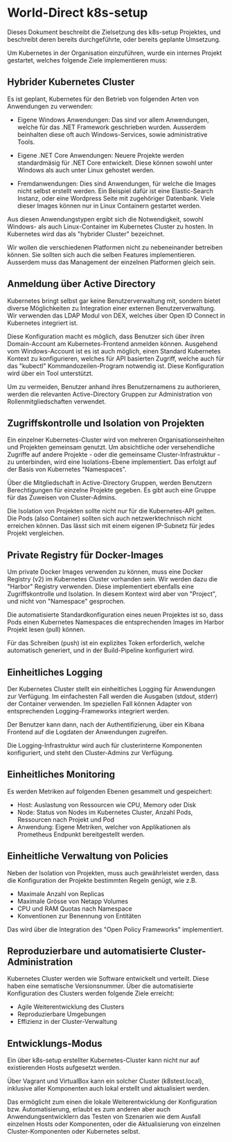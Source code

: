 # World-Direct k8s-setup

Dieses Dokument beschreibt die Zielsetzung des k8s-setup Projektes, und beschreibt
deren bereits durchgeführte, oder bereits geplante Umsetzung.

Um Kubernetes in der Organisation einzuführen, wurde ein internes Projekt 
gestartet, welches folgende Ziele implementieren muss:

## Hybrider Kubernetes Cluster

Es ist geplant, Kubernetes für den Betrieb von folgenden Arten von Anwendungen 
zu verwenden:

* Eigene Windows Anwendungen: Das sind vor allem Anwendungen, welche für das 
.NET Framework geschrieben wurden. Ausserdem beinhalten diese oft auch Windows-Services,
sowie administrative Tools.

* Eigene .NET Core Anwendungen: Neuere Projekte werden standardmäsig für .NET Core
entwickelt. Diese können sowohl unter Windows als auch unter Linux gehostet werden.

* Fremdanwendungen: Dies sind Anwendungen, für welche die Images nicht selbst erstellt
werden. Ein Beispiel dafür ist eine Elastic-Search Instanz, oder eine Wordpress
Seite mit zugehöriger Datenbank. Viele dieser Images können nur in Linux Containern
gestartet werden.

Aus diesen Anwendungstypen ergibt sich die Notwendigkeit, sowohl Windows- als auch 
Linux-Container im Kubernetes Cluster zu hosten. In Kubernetes wird das als "hybrider 
Cluster" bezeichnet.

Wir wollen die verschiedenen Platformen nicht zu nebeneinander betreiben können.
Sie sollten sich auch die selben Features implementieren. Ausserdem muss das Management
der einzelnen Platformen gleich sein.

## Anmeldung über Active Directory

Kubernetes bringt selbst gar keine Benutzerverwaltung mit, sondern bietet diverse
Möglichkeiten zu Integration einer externen Benutzerverwaltung. Wir verwenden das
LDAP Modul von DEX, welches über Open ID Connect in Kubernetes integriert ist.

Diese Konfiguration macht es möglich, dass Benutzer sich über ihren Domain-Account
am Kubernetes-Frontend anmelden können. Ausgehend vom Windows-Account ist es ist auch möglich, 
einen Standard Kubernetes Kontext zu konfigurieren, welches für API basierten Zugriff,
welche auch für das "kubectl" Kommandozeilen-Program notwendig ist. Diese Konfiguration
wird über ein Tool unterstützt.

Um zu vermeiden, Benutzer anhand ihres Benutzernamens zu authorieren, werden die
relevanten Active-Directory Gruppen zur Administration von Rollenmitgliedschaften
verwendet.

## Zugriffskontrolle und Isolation von Projekten

Ein einzelner Kubernetes-Cluster wird von mehreren Organisationseinheiten und
Projekten gemeinsam genutzt. Um absichtliche oder versehendliche Zugriffe auf andere
Projekte - oder die gemeinsame Cluster-Infrastruktur - zu unterbinden, wird eine 
Isolations-Ebene implementiert. Das erfolgt auf der Basis von Kubernetes "Namespaces".

Über die Mitgliedschaft in Active-Directory Gruppen, werden Benutzern Berechtigungen
für einzelne Projekte gegeben. Es gibt auch eine Gruppe für das Zuweisen von Cluster-Admins.

Die Isolation von Projekten sollte nicht nur für die Kubernetes-API gelten. Die Pods
(also Container) sollten sich auch netzwerktechnisch nicht erreichen können. Das
lässt sich mit einem eigenen IP-Subnetz für jedes Projekt vergleichen.

## Private Registry für Docker-Images

Um private Docker Images verwenden zu können, muss eine Docker Registry (v2) im
Kubernetes Cluster vorhanden sein. Wir werden dazu die "Harbor" Registry verwenden.
Diese implementiert ebenfalls eine Zugriffskontrolle und Isolation. In diesem 
Kontext wird aber von "Project", und nicht von "Namespace" gesprochen.

Die automatisierte Standardkonfiguration eines neuen Projektes ist so, dass Pods
einen Kubernetes Namespaces die entsprechenden Images im Harbor Projekt lesen (pull) 
können.

Für das Schreiben (push) ist ein explizites Token erforderlich, welche automatisch
generiert, und in der Build-Pipeline konfiguriert wird.

## Einheitliches Logging

Der Kubernetes Cluster stellt ein einheitliches Logging für Anwendungen zur Verfügung.
Im einfachesten Fall werden die Ausgaben (stdout, stderr) der Container verwenden.
Im speziellen Fall können Adapter von entsprechenden Logging-Frameworks integriert werden.

Der Benutzer kann dann, nach der Authentifizierung, über ein Kibana Frontend auf
die Logdaten der Anwendungen zugreifen.

Die Logging-Infrastruktur wird auch für clusterinterne Komponenten konfiguriert, 
und steht den Cluster-Admins zur Verfügung.

## Einheitliches Monitoring

Es werden Metriken auf folgenden Ebenen gesammelt und gespeichert:

* Host: Auslastung von Ressourcen wie CPU, Memory oder Disk
* Node: Status von Nodes im Kubernetes Cluster, Anzahl Pods, Ressourcen nach Projekt und Pod
* Anwendung: Eigene Metriken, welcher von Applikationen als Prometheus Endpunkt bereitgestellt werden.

## Einheitliche Verwaltung von Policies

Neben der Isolation von Projekten, muss auch gewährleistet werden, dass die 
Konfiguration der Projekte bestimmten Regeln genügt, wie z.B.

* Maximale Anzahl von Replicas
* Maximale Grösse von Netapp Volumes
* CPU und RAM Quotas nach Namespace
* Konventionen zur Benennung von Entitäten

Das wird über die Integration des "Open Policy Frameworks" implementiert.

## Reproduzierbare und automatisierte Cluster-Administration

Kubernetes Cluster werden wie Software entwickelt und verteilt. Diese haben eine
sematische Versionsnummer. Über die automatisierte Konfiguration des Clusters werden
folgende Ziele erreicht:

* Agile Weiterentwicklung des Clusters
* Reproduzierbare Umgebungen
* Effizienz in der Cluster-Verwaltung

## Entwicklungs-Modus

Ein über k8s-setup erstellter Kubernetes-Cluster kann nicht nur auf 
existierenden Hosts aufgesetzt werden.

Über Vagrant und VirtualBox kann ein solcher Cluster (k8stest.local), inklusive
aller Komponenten auch lokal erstellt und aktualisiert werden.

Das ermöglicht zum einen die lokale Weiterentwicklung der Konfiguration bzw. Automatisierung,
erlaubt es zum anderen aber auch Anwendungsentwicklern das Testen von Szenarien 
wie dem Ausfall einzelnen Hosts oder Komponenten, oder die Aktualisierung von
einzelnen Cluster-Komponenten oder Kubernetes selbst.

